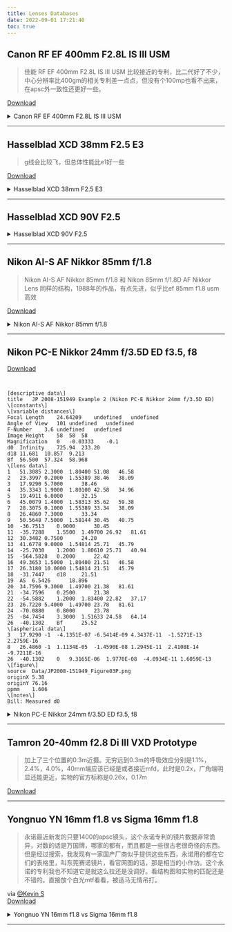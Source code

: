 ```yaml
---
title: Lenses Databases
date: 2022-09-01 17:21:40
toc: true
---
```


## Canon RF EF 400mm F2.8L IS III USM
> 佳能 RF EF 400mm F2.8L IS III USM 比较接近的专利，比二代好了不少，中心分辨率比400gm的相关专利差一点点，但没有个100mp也看不出来，在apsc外一致性还更好一些。

[Download](https://t.me/cnphotog/1062051)
<details markdown='1'><summary>Canon RF EF 400mm F2.8L IS III USM</summary>
<div class="justified-gallery">

![image.png](https://s2.loli.net/2022/09/03/8sKPLzyeJHorV1U.png)
![image.png](https://s2.loli.net/2022/09/03/PwAubEfWcRD8YFL.png)
![image.png](https://s2.loli.net/2022/09/03/oIKWqyFCgzJedU5.png)
![image.png](https://s2.loli.net/2022/09/03/izVJbT1axUDuN3X.png)
![image.png](https://s2.loli.net/2022/09/03/qhNVkpDvY8PLm3K.png)
![image.png](https://s2.loli.net/2022/09/03/47SzDdbI5mBFPiR.png)
    
</div>
</details>

* * * 

## Hasselblad XCD 38mm F2.5 E3
> g线会比较飞，但总体性能比e1好一些   

[Download ](https://t.me/cnphotog/1062246)
<details markdown='1'><summary>Hasselblad XCD 38mm F2.5 E3</summary>
<div class="justified-gallery">

![image.png](https://s2.loli.net/2022/09/03/YqHjBMcDlXCufVb.png)
![image.png](https://s2.loli.net/2022/09/03/bAdTHIP1kyCOie5.png)
![image.png](https://s2.loli.net/2022/09/03/T6c5oaGDOLsCvbt.png)
![image.png](https://s2.loli.net/2022/09/03/ofqZdH3svpwGD9B.png)
![image.png](https://s2.loli.net/2022/09/03/xvdTZ1uqUYLfMSD.png)

</div>
</details>

* * *

##  Hasselblad XCD 90V F2.5

<details markdown='1'><summary>Hasselblad XCD 90V F2.5 </summary>
<div class="justified-gallery">

![image.png](https://s2.loli.net/2022/09/08/dsMvT697OBnoxH2.png)
![image.png](https://s2.loli.net/2022/09/08/CnvY85IqTH3pjJr.png)
![image.png](https://s2.loli.net/2022/09/08/Uql5mzeZ6XI8Y9F.png)
![image.png](https://s2.loli.net/2022/09/08/if1NwWnEuMBeTJj.png)
![image.png](https://s2.loli.net/2022/09/08/52Hh4uVY1inXLja.png)

</div>
</details>

* * *

## Nikon AI-S AF Nikkor 85mm f/1.8
> Nikon AI-S AF Nikkor 85mm f/1.8 和 Nikon 85mm f/1.8D AF Nikkor Lens 同样的结构，1988年的作品，有点先进，似乎比ef 85mm f1.8 usm高效 

[Download](https://t.me/cnphotog/1064523)

 <details markdown='1'><summary>Nikon AI-S AF Nikkor 85mm f/1.8</summary>
<div class="justified-gallery">

![image.png](https://s2.loli.net/2022/09/05/s9aoQDxumXAwh6d.png)
![image.png](https://s2.loli.net/2022/09/05/68XARCl9bcaBdZK.png)
![image.png](https://s2.loli.net/2022/09/05/14lQijDJyOSruaA.png)
![image.png](https://s2.loli.net/2022/09/05/iS4IKj3XscNEgYn.png)

</div>
</details>

* * *

## Nikon PC-E Nikkor 24mm f/3.5D ED f3.5, f8
[Download](https://t.me/cnphotog/1061417)  
```TXT


[descriptive data\]
title	JP 2008-151949 Example 2 (Nikon PC-E Nikkor 24mm f/3.5D ED)
\[constants\]
\[variable distances\]
Focal Length	24.64209	undefined	undefined
Angle of View	101	undefined	undefined
F-Number	3.6	undefined	undefined
Image Height	58	58	58
Magnification	0	-0.03333	-0.1
d0	Infinity	725.94	233.20
d18	11.681	10.857	9.213
Bf	56.500	57.324	58.968
\[lens data\]
1	51.3085	2.3000	1.80400	51.08	46.58
2	23.3997	0.2000	1.55389	38.46	38.09
3	17.9290	5.7000		38.46
4	35.3343	1.9000	1.80100	42.58	34.96
5	19.4911	6.0000		32.15
6	45.0079	1.4000	1.58313	35.62	59.38
7	28.3075	0.1000	1.55389	33.34	38.09
8	26.4860	7.3000		33.34	
9	50.5648	7.5000	1.58144	30.45	40.75
10	-36.7513	0.9000		30.45
11	-35.7288	1.5500	1.49700	26.92	81.61
12	30.3482	0.7500		24.20	
13	41.6778	9.0000	1.54814	25.71	45.79
14	-25.7030	1.2000	1.80610	25.71	40.94
15	-564.5828	0.2000		22.42	
16	49.3653	1.5000	1.80400	21.51	46.58
17	26.3180	10.0000	1.54814	21.51	45.79
18	-31.7447	d18		21.51
19	AS	6.5426		18.896
20	34.7596	9.3000	1.49700	21.38	81.61
21	-34.7596	0.2500		21.38
22	-54.5882	1.2000	1.83400	22.82	37.17
23	26.7220	5.4000	1.49700	23.78	81.61
24	-70.0880	0.8000		23.78	
25	-84.7454	3.3000	1.51633	24.58	64.14
26	-40.1302	Bf		25.52	
\[aspherical data\]
3	17.9290	-1	-4.1351E-07	-6.5414E-09	4.3437E-11	-1.5271E-13	2.2759E-16
8	26.4860	-1	1.1134E-05	-1.4590E-08	1.2945E-11	2.4108E-14	-9.7211E-16
26	-40.1302	0	9.3165E-06	1.9770E-08	-4.0934E-11	1.6059E-13	
\[figure\]
source	Data/JP2008-151949_Figure03P.png
originX	5.38
originY	76.16
ppmm	1.606
\[notes\]
Bill: Measured d0 
```

<details markdown='1'><summary>Nikon PC-E Nikkor 24mm f/3.5D ED f3.5, f8</summary>
<div class="justified-gallery">

![image.png](https://s2.loli.net/2022/09/02/E4JPGwbmAxzRI1r.png)
![image.png](https://s2.loli.net/2022/09/02/I2QSduNosKTHpgW.png)
![image.png](https://s2.loli.net/2022/09/02/gRkia5729OhXzFP.png)
![image.png](https://s2.loli.net/2022/09/02/Ys8mMQ1tJDISXfo.png)
![image.png](https://s2.loli.net/2022/09/02/7PECzNxhsiK3oBD.png)
![image.png](https://s2.loli.net/2022/09/02/pfq7KYcsLZeVM5l.png)

</div>
</details>



* * *

## Tamron 20-40mm f2.8 Di III VXD Prototype

> 加上了三个位置的0.3m近摄。无穷远到0.3m的呼吸效应分别是1.1%，2.4%，4.0%，40mm端应该已经是或者接近mfd，此时是0.2x，广角端明显还能更近，实物的官方标称是0.26x，0.17m

[Download](https://t.me/cnphotog/1066905)

* * * 

## Yongnuo YN 16mm f1.8 vs Sigma 16mm f1.8
> 永诺最近新发的只要1400的apsc镜头，这个永诺专利的镜片数据非常诡异，对数的话是万国牌，哪家的都有，而且都是一些很古老很奇怪的东西。但是经过搜索，我发现有一家国产厂商似乎提供这些东西，永诺用的都在它们的表格里，叫东莞赛诺镜片，看官网图的话，那是相当的小作坊。这个永诺的专利我也不知道它是就这么拉还是没调好。看结构图和实物的匹配还是不错的。直接放个白光mtf看看，被适马无情吊打。  

via [@Kevin S](https://t.me/cnphotog/1060804)   
[Download](https://t.me/cnphotog/1060807)
<details markdown='1'><summary>Yongnuo YN 16mm f1.8 vs Sigma 16mm f1.8</summary>
<div class="justified-gallery">

![Yongnuo YN 16mm](https://s2.loli.net/2022/09/01/KRqOlNAfwgxCz3p.png)
![Sigma 16mm](https://s2.loli.net/2022/09/01/97qIRwsQplHfv3W.png)
![Yongnuo YN 16mm](https://s2.loli.net/2022/09/01/iagJ5fwt1eToQnK.png)
![Sigma 16mm](https://s2.loli.net/2022/09/01/PxBuR7pkUAFNrgE.png)
</div>
    
</details>

* * *

